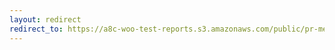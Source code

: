 ```yaml
---
layout: redirect
redirect_to: https://a8c-woo-test-reports.s3.amazonaws.com/public/pr-merge/42913/e2e/index.html
---
```

